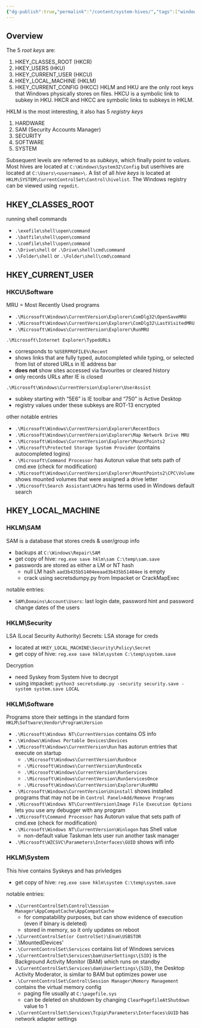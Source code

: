 ```yaml
---
{"dg-publish":true,"permalink":"/content/system-hives/","tags":["windows","forensics","hives"],"created":"2024-09-16T18:37:14.161-07:00","updated":"2024-09-16T18:43:18.282-07:00"}
---
```


## Overview
The 5 *root keys* are:
1. HKEY_CLASSES_ROOT (HKCR)
2. HKEY_USERS (HKU)
3. HKEY_CURRENT_USER (HKCU)
4. HKEY_LOCAL_MACHINE (HKLM)
5. HKEY_CURRENT_CONFIG (HKCC)
HKLM and HKU are the only root keys that Windows physically stores on files. HKCU is a symbolic link to subkey in HKU. HKCR and HKCC are symbolic links to subkeys in HKLM. 

HKLM is the most interesting, it also has 5 *registry keys*
1. HARDWARE
2. SAM (Security Accounts Manager)
3. SECURITY
4. SOFTWARE
5. SYSTEM

Subsequent levels are referred to as *subkeys*, which finally point to *values*. Most hives are located at `C:\Windows\System32\Config` but userhives are located at `C:\Users\<username>\`. A list of all *hive keys* is located at `HKLM\SYSTEM\CurrentControlSet\Control\hivelist`. The Windows registry can be viewed using `regedit`.

## HKEY_CLASSES_ROOT
running shell commands
- `.\exefile\shell\open\command`
- `.\batfile\shell\open\command`
- `.\comfile\shell\open\command`
- `.\Drive\shell` or `.\Drive\shell\cmd\command`
- `.\Folder\shell` or `.\Folder\shell\cmd\command`

## HKEY_CURRENT_USER

### HKCU\Software
MRU = Most Recently Used programs
- `.\Microsoft\Windows\CurrentVersion\Explorer\ComDlg32\OpenSaveMRU`
- `.\Microsoft\Windows\CurrentVersion\Explorer\ComDlg32\LastVisitedMRU`
- `.\Microsoft\Windows\CurrentVersion\Explorer\RunMRU`

`.\Microsoft\Internet Explorer\TypedURLs`
- corresponds to `%USERPROFILE%\Recent`
- shows links that are fully typed, autocompleted while typing, or selected from list of stored URLs in IE address bar
- **does not** show sites accessed via favourites or cleared history
- only records URLs after IE is closed

`.\Microsoft\Windows\CurrentVersion\Explorer\UserAssist`
- subkey starting with “5E6” is IE toolbar and “750” is Active Desktop
- registry values under these subkeys are ROT-13 encrypted

other notable entries
- `.\Microsoft\Windows\CurrentVersion\Explorer\RecentDocs`
- `.\Microsoft\Windows\CurrentVersion\Explorer\Map Network Drive MRU`
- `.\Microsoft\Windows\CurrentVersion\Explorer\MountPoints2`
- `.\Microsoft\Protected Storage System Provider` (contains autocompleted logins)
- `.\Microsoft\Command Processor` has Autorun value that sets path of cmd.exe (check for modification)
- `.\Microsoft\Windows\CurrentVersion\Explorer\MountPoints2\CPC\Volume` shows mounted volumes that were assigned a drive letter
- `.\Microsoft\Search Assistant\ACMru` has terms used in Windows default search

## HKEY_LOCAL_MACHINE

### HKLM\SAM
SAM is a database that stores creds & user/group info
- backups at `C:\Windows\Repair\SAM` 
- get copy of hive: `reg.exe save hklm\sam C:\temp\sam.save`
- passwords are stored as either a LM or NT hash
	- null LM hash `aad3b435b51404eeaad3b435b51404ee` is empty
	- crack using secretsdumpy.py from Impacket or CrackMapExec

notable entries:
- `SAM\Domains\Account\Users`: last login date, password hint and password change dates of the users

### HKLM\Security
LSA (Local Security Authority) Secrets: LSA storage for creds
- located at `HKEY_LOCAL_MACHINE\Security\Policy\Secret`
- get copy of hive: `reg.exe save hklm\system C:\temp\system.save`

Decryption
- need Syskey from System hive to decrypt
- using impacket: `python3 secretsdump.py -security security.save -system system.save LOCAL`

### HKLM\Software
Programs store their settings in the standard form `HKLM\Software\Vendor\Program\Version`
- `.\Microsoft\Windows NT\CurrentVersion` contains OS info
- `.\Windows\Windows Portable Devices\Devices`
- `.\Microsoft\Windows\CurrentVersion\Run` has autorun entries that execute on startup
	- `.\Microsoft\Windows\CurrentVersion\RunOnce`
	- `.\Microsoft\Windows\CurrentVersion\RunOnceEx`
	- `.\Microsoft\Windows\CurrentVersion\RunServices`
	- `.\Microsoft\Windows\CurrentVersion\RunServicesOnce`
	- `.\Microsoft\Windows\CurrentVersion\Explorer\RunMRU`
- `.\Microsoft\Windows\CurrentVersion\Uninstall` shows installed programs that may not be in `Control Panel>Add/Remove Programs`
- `.\Microsoft\Windows NT\CurrentVersion\Image File Execution Options` lets you use any debugger with any program
- `.\Microsoft\Command Processor` has Autorun value that sets path of cmd.exe (check for modification)
- `.\Microsoft\Windows NT\CurrentVersion\Winlogon` has Shell value 
	- non-default value Taskman lets user run another task manager
- `.\Microsoft\WZCSVC\Parameters\Interfaces\GUID` shows wifi info

### HKLM\System
This hive contains Syskeys and has privledges
- get copy of hive: `reg.exe save hklm\system C:\temp\system.save`

notable entries:
- `.\CurrentControlSet\Control\Session Manager\AppCompatCache\AppCompatCache`
	- for compatability purposes, but can show evidence of execution (even if binary is deleted)
	- stored in memory, so it only updates on reboot
- `.\CurrentControlSet(or ControlSet)\Enum\USBSTOR`
- `.\MountedDevices'
- `.\CurrentControlSet\Services` contains list of Windows services
- `.\CurrentControlSet\Services\bam\UserSettings\{SID}` is the Background Activity Monitor (BAM) which runs on standby
- `.\CurrentControlSet\Services\dam\UserSettings\{SID}`, the Desktop Activity Moderator, is similar to BAM but optimizes power use
- `.\CurrentControlSet\Control\Session Manager\Memory Management` contains the virtual memory config
	- paging file usually at `C:\pagefile.sys`
	- can be deleted on shutdown by changing `ClearPagefileAtShutdown` value to 1
- `.\CurrentControlSet\Services\Tcpip\Parameters\Interfaces\GUID` has network adapter settings
